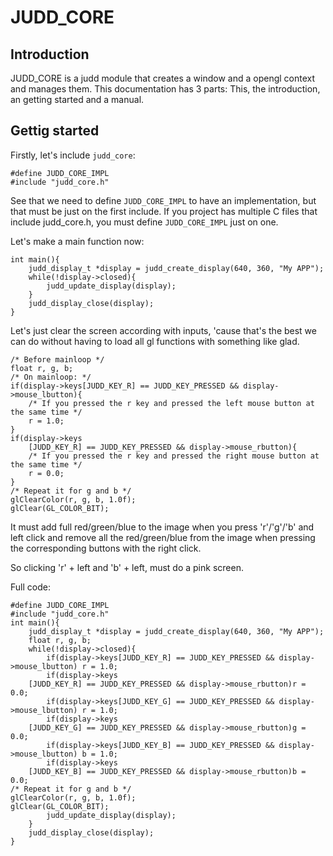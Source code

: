 # JUDD_CORE

## Introduction

JUDD_CORE is a judd module that creates a window and a opengl context and manages them.
This documentation has 3 parts: This, the introduction, an getting started and a manual.

## Gettig started

Firstly, let's include `judd_core`:

    #define JUDD_CORE_IMPL
    #include "judd_core.h"

See that we need to define `JUDD_CORE_IMPL` to have an implementation, but that must be just on the first include. If you project has multiple C files that include judd_core.h, you must define `JUDD_CORE_IMPL` just on one.

Let's make a main function now:
    
    int main(){
        judd_display_t *display = judd_create_display(640, 360, "My APP");
        while(!display->closed){
            judd_update_display(display);
        }
        judd_display_close(display);
    }
    
Let's just clear the screen according with inputs, 'cause that's the best we can do without having to load all gl functions with something like glad.
    
    /* Before mainloop */
    float r, g, b;
    /* On mainloop: */
    if(display->keys[JUDD_KEY_R] == JUDD_KEY_PRESSED && display->mouse_lbutton){
        /* If you pressed the r key and pressed the left mouse button at the same time */
        r = 1.0;
    }
    if(display->keys
        [JUDD_KEY_R] == JUDD_KEY_PRESSED && display->mouse_rbutton){
        /* If you pressed the r key and pressed the right mouse button at the same time */
        r = 0.0;
    }
    /* Repeat it for g and b */
    glClearColor(r, g, b, 1.0f);
    glClear(GL_COLOR_BIT);

It must add full red/green/blue to the image when you press 'r'/'g'/'b' and left click and remove all the red/green/blue from the image when pressing the corresponding buttons with the right click.

So clicking 'r' + left and 'b' + left, must do a pink screen.

Full code:
    
    #define JUDD_CORE_IMPL
    #include "judd_core.h"
    int main(){
        judd_display_t *display = judd_create_display(640, 360, "My APP");
        float r, g, b;
        while(!display->closed){
            if(display->keys[JUDD_KEY_R] == JUDD_KEY_PRESSED && display->mouse_lbutton) r = 1.0;
            if(display->keys
        [JUDD_KEY_R] == JUDD_KEY_PRESSED && display->mouse_rbutton)r = 0.0;
            if(display->keys[JUDD_KEY_G] == JUDD_KEY_PRESSED && display->mouse_lbutton) r = 1.0;
            if(display->keys
        [JUDD_KEY_G] == JUDD_KEY_PRESSED && display->mouse_rbutton)g = 0.0;
            if(display->keys[JUDD_KEY_B] == JUDD_KEY_PRESSED && display->mouse_lbutton) b = 1.0;
            if(display->keys
        [JUDD_KEY_B] == JUDD_KEY_PRESSED && display->mouse_rbutton)b = 0.0;
    /* Repeat it for g and b */
    glClearColor(r, g, b, 1.0f);
    glClear(GL_COLOR_BIT);
            judd_update_display(display);
        }
        judd_display_close(display);
    }
